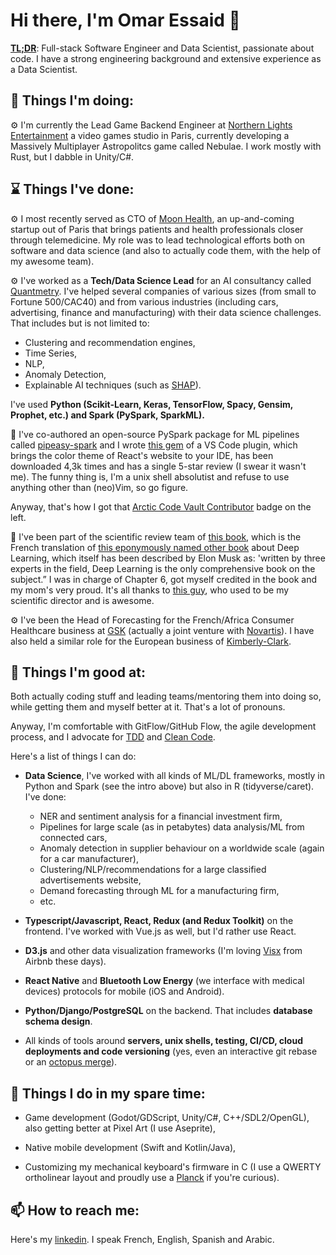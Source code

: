 # Hi there, I'm Omar Essaid 👋

**[TL;DR](https://en.wiktionary.org/wiki/too_long;_didn%27t_read#English)**: Full-stack Software Engineer and Data Scientist, passionate about code. I have a strong engineering background and extensive experience as a Data Scientist.

## 🚧 Things I'm doing:

⚙️ I'm currently the Lead Game Backend Engineer at [Northern Lights Entertainment](https://nebulae.world) a video games studio in Paris, currently developing a Massively Multiplayer Astropolitcs game called Nebulae. I work mostly with Rust, but I dabble in Unity/C#.


## ⌛ Things I've done:

⚙️ I most recently served as CTO of [Moon Health](https://moonhealth.ai), an up-and-coming startup out of Paris that brings patients and health professionals closer through telemedicine. My role was to lead technological efforts both on software and data science (and also to actually code them, with the help of my awesome team). 

⚙️ I've worked as a **Tech/Data Science Lead** for an AI consultancy called [Quantmetry](https://www.quantmetry.com/). I've helped several companies of various sizes (from small to Fortune 500/CAC40) and from various industries (including cars, advertising, finance and manufacturing) with their data science challenges. That includes but is not limited to:

- Clustering and recommendation engines, 
- Time Series, 
- NLP, 
- Anomaly Detection, 
- Explainable AI techniques (such as [SHAP](https://github.com/slundberg/shap)).

I've used **Python (Scikit-Learn, Keras, TensorFlow, Spacy, Gensim, Prophet, etc.) and Spark (PySpark, SparkML).**

💾 I've co-authored an open-source PySpark package for ML pipelines called [pipeasy-spark](https://github.com/Quantmetry/pipeasy-spark) and I wrote [this gem](https://marketplace.visualstudio.com/items?itemName=MoonHealth.react-theme-faithful) of a VS Code plugin, which brings the color theme of React's website to your IDE, has been downloaded 4,3k times and has a single 5-star review (I swear it wasn't me). The funny thing is, I'm a unix shell absolutist and refuse to use anything other than (neo)Vim, so go figure. 

Anyway, that's how I got that [Arctic Code Vault Contributor](https://archiveprogram.github.com/arctic-vault/) badge on the left.

📖 I've been part of the scientific review team of [this book](https://www.amazon.com/Lapprentissage-profond-French-Yoshua-Bengio-ebook/dp/B07JJ8NH24/ref=sr_1_1?dchild=1&keywords=l%27apprentissage+profond&qid=1608226541&sr=8-1), which is the French translation of [this eponymously named other book](https://www.amazon.com/Deep-Learning-Adaptive-Computation-Machine/dp/0262035618/ref=sr_1_1?ie=UTF8&qid=1472485235&sr=8-1&keywords=deep+learning+book) about Deep Learning, which itself has been described by Elon Musk as: 'written by three experts in the field, Deep Learning is the only comprehensive book on the subject.” I was in charge of Chapter 6, got myself credited in the book and my mom's very proud. It's all thanks to [this guy](https://www.linkedin.com/in/nicolas-bousquet-1bb0502/), who used to be my scientific director and is awesome.

⚙️ I've been the Head of Forecasting for the French/Africa Consumer Healthcare business at [GSK](https://www.gsk.com/) (actually a joint venture with [Novartis](https://www.novartis.com/)). I have also held a similar role for the European business of [Kimberly-Clark](https://www.kimberly-clark.com/).

## 🔭 Things I'm good at:

Both actually coding stuff and leading teams/mentoring them into doing so, while getting them and myself better at it. That's a lot of pronouns. 

Anyway, I'm comfortable with GitFlow/GitHub Flow, the agile development process, and I advocate for [TDD](https://www.amazon.com/Test-Driven-Development-Kent-Beck/dp/0321146530) and [Clean Code](https://www.amazon.com/Clean-Code-Handbook-Software-Craftsmanship/dp/0132350882).

Here's a list of things I can do:

- **Data Science**, I've worked with all kinds of ML/DL frameworks, mostly in Python and Spark (see the intro above) but also in R (tidyverse/caret). I've done:
  - NER and sentiment analysis for a financial investment firm, 
  - Pipelines for large scale (as in petabytes) data analysis/ML from connected cars, 
  - Anomaly detection in supplier behaviour on a worldwide scale (again for a car manufacturer),
  - Clustering/NLP/recommendations for a large classified advertisements website,
  - Demand forecasting through ML for a manufacturing firm,
  - etc.

- **Typescript/Javascript, React, Redux (and Redux Toolkit)** on the frontend. I've worked with Vue.js as well, but I'd rather use React.

- **D3.js** and other data visualization frameworks (I'm loving [Visx](https://airbnb.io/visx/) from Airbnb these days).

- **React Native** and **Bluetooth Low Energy** (we interface with medical devices) protocols for mobile (iOS and Android).

- **Python/Django/PostgreSQL** on the backend. That includes **database schema design**.

- All kinds of tools around **servers, unix shells, testing, CI/CD, cloud deployments and code versioning** (yes, even an interactive git rebase or an [octopus merge](https://marc.info/?l=linux-kernel&m=139033182525831)).


## 🌱 Things I do in my spare time:

- Game development (Godot/GDScript, Unity/C#, C++/SDL2/OpenGL), also getting better at Pixel Art (I use Aseprite),

- Native mobile development (Swift and Kotlin/Java),

- Customizing my mechanical keyboard's firmware in C (I use a QWERTY ortholinear layout and proudly use a [Planck](https://ergodox-ez.com/pages/planck) if you're curious).


## 📫 How to reach me:

Here's my [linkedin](https://www.linkedin.com/in/omar-essaid-b245503b/). I speak French, English, Spanish and Arabic.


<!--
**oessaid/oessaid** is a ✨ _special_ ✨ repository because its `README.md` (this file) appears on your GitHub profile.

Here are some ideas to get you started:

- 🔭 I’m currently working on ...
- 🌱 I’m currently learning ...
- 👯 I’m looking to collaborate on ...
- 🤔 I’m looking for help with ...
- 💬 Ask me about ...
- 📫 How to reach me: ...
- 😄 Pronouns: ...
- ⚡ Fun fact: ...
-->

